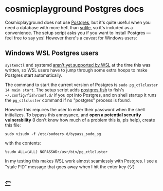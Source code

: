 # cosmicplayground Postgres docs

Cosmicplayground does not use [Postgres](https://www.postgresql.org),
but it's quite useful when you need a database with more heft than [sqlite](https://sqlite.org),
so it's included as a convenience.
The setup script asks you if you want to install Postgres — feel free to say yes!
However there's a caveat for Windows users:

## Windows WSL Postgres users

`systemctl` and systemd [aren't yet supported by WSL](https://github.com/microsoft/WSL/issues/994)
at the time this was written,
so WSL users have to jump through some extra hoops to make Postgres start automatically.

The command to start the current version of Postgres is `sudo pg_ctlcluster 14 main start`.
The setup script adds [postgres.fish](/fish/postgres.fish)
to fish's `~/.config/fish/conf.d/` if you opt into Postgres,
and on shell startup it runs the `pg_ctlcluster` command if no "postgres" process is found.

However this requires the user to enter their password when the shell initializes.
To bypass this annoyance, and **open a potential security vulnerability**
(I don't know how much of a problem this is, pls help), create this file:

```
sudo visudo -f /etc/sudoers.d/bypass_sudo_pg
```

with the contents:

```
%sudo ALL=(ALL) NOPASSWD:/usr/bin/pg_ctlcluster
```

In my testing this makes WSL work almost seamlessly with Postgres.
I see a "stale PID" message that goes away when I hit the enter key (ツ)

## [⇦](https://github.com/cosmicplayground/community)
